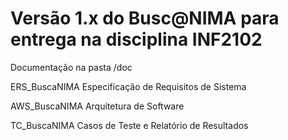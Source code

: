 # Versão 1.x do Busc@NIMA para entrega na disciplina INF2102

Documentação na pasta /doc

ERS_BuscaNIMA       Especificação de Requisitos de Sistema

AWS_BuscaNIMA       Arquitetura de Software

TC_BuscaNIMA        Casos de Teste e Relatório de Resultados

